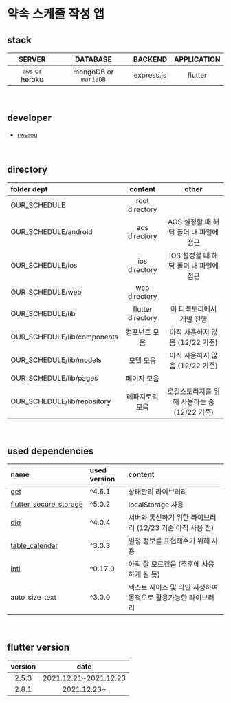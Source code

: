 # 약속 스케줄 작성 앱

## stack
|SERVER|DATABASE|BACKEND|APPLICATION|
|:---:|:---:|:---:|:---:|
|`aws` or heroku|mongoDB or `mariaDB`|express.js|flutter|

<br>

## developer
- [rwarou]

<br>

## directory
|folder dept|content|other|
|:---|:---:|:---:|
|OUR_SCHEDULE|root directory|
|OUR_SCHEDULE/android|aos directory|AOS 설정할 때 해당 폴더 내 파일에 접근|
|OUR_SCHEDULE/ios|ios directory|IOS 설정할 때 해당 폴더 내 파일에 접근|
|OUR_SCHEDULE/web|web directory|
|OUR_SCHEDULE/lib|flutter directory|이 디렉토리에서 개발 진행|
|OUR_SCHEDULE/lib/components|컴포넌트 모음|아직 사용하지 않음 (12/22 기준)|
|OUR_SCHEDULE/lib/models|모델 모음|아직 사용하지 않음 (12/22 기준)|
|OUR_SCHEDULE/lib/pages|페이지 모음||
|OUR_SCHEDULE/lib/repository|레파지토리 모음|로컬스토리지를 위해 사용하는 중 (12/22 기준)|

<br>

## used dependencies
|name|used version|content|
|:---|:---|:---|
|[get]|^4.6.1|상태관리 라이브러리|
|[flutter_secure_storage]|^5.0.2|localStorage 사용|
|[dio]|^4.0.4|서버와 통신하기 위한 라이브러리 (12/23 기준 아직 사용 전)|
|[table_calendar]|^3.0.3|일정 정보를 표현해주기 위해 사용|
|[intl]|^0.17.0|아직 잘 모르겠음 (추후에 사용하게 될 듯)|
|auto_size_text|^3.0.0|텍스트 사이즈 및 라인 지정하여 동적으로 활용가능한 라이브러리|

<br>

## flutter version
|version|date|
|:---:|:---:|
|2.5.3|2021.12.21~2021.12.23|
|2.8.1|2021.12.23~|



[rwarou]:https://github.com/rwarou
[get]:https://pub.dev/packages/get
[flutter_secure_storage]:https://pub.dev/packages/flutter_secure_storage
[dio]:https://pub.dev/packages/dio
[table_calendar]:https://pub.dev/packages/table_calendar
[intl]:https://pub.dev/packages/intl